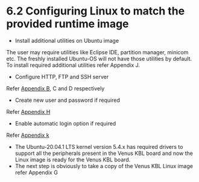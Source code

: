 # 6.2  Configuring Linux to match the provided runtime image

* Install additional utilities on Ubuntu image

The user may require utilities like Eclipse IDE, partition manager, minicom etc. The freshly installed Ubuntu-OS will not have those utilities by default. To install required additional utilities refer Appendix J.

* Configure HTTP, FTP and SSH server

Refer [Appendix B](../appendix-b-configuration-of-ftp-server.md), C and D respectively

* Create new user and password if required

Refer [Appendix H](../appendix-h-to-create-and-change-of-root-user-password-ubuntu-new-user-creation.md)

* Enable automatic login option if required

Refer [Appendix k](../appendix-k-automatic-login-option.md)

* The Ubuntu-20.04.1 LTS kernel version 5.4.x has required drivers to support all the peripherals present in the Venus KBL board and now the Linux image is ready for the Venus KBL board.
* The next step is obviously to take a copy of the Venus KBL Linux image refer Appendix G
